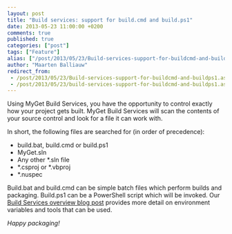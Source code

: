 ```yaml
---
layout: post
title: "Build services: support for build.cmd and build.ps1"
date: 2013-05-23 11:00:00 +0200
comments: true
published: true
categories: ["post"]
tags: ["Feature"]
alias: ["/post/2013/05/23/Build-services-support-for-buildcmd-and-buildps1.aspx", "/post/2013/05/23/build-services-support-for-buildcmd-and-buildps1.aspx"]
author: "Maarten Balliauw"
redirect_from:
 - /post/2013/05/23/Build-services-support-for-buildcmd-and-buildps1.aspx.html
 - /post/2013/05/23/build-services-support-for-buildcmd-and-buildps1.aspx.html
---
```


<p>Using MyGet Build Services, you have the opportunity to control exactly how your project gets built. MyGet Build Services will scan the contents of your source control and look for a file it can work with.</p>
<p>In short, the following files are searched for (in order of precedence):</p>
<ul>
<li>build.bat, build.cmd or build.ps1</li>
<li>MyGet.sln</li>
<li>Any other *.sln file</li>
<li>*.csproj or *.vbproj</li>
<li>*.nuspec</li>
</ul>
<p>Build.bat and build.cmd can be simple batch files which perform builds and packaging. Build.ps1 can be a PowerShell script which will be invoked. Our <a href="/post/2013/03/22/Whats-new-in-Build-Services.aspx">Build Services overview blog post</a> provides more detail on environment variables and tools that can be used.</p>
<p><em>Happy packaging!</em></p>

